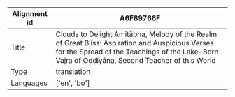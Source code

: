 |Alignment id | A6F89766F
| --- | --- 
|Title | Clouds to Delight Amitābha, Melody of the Realm of Great Bliss: Aspiration and Auspicious Verses for the Spread of the Teachings of the Lake-Born Vajra of Oḍḍiyāna, Second Teacher of this World 
|Type | translation
|Languages | ['en', 'bo']